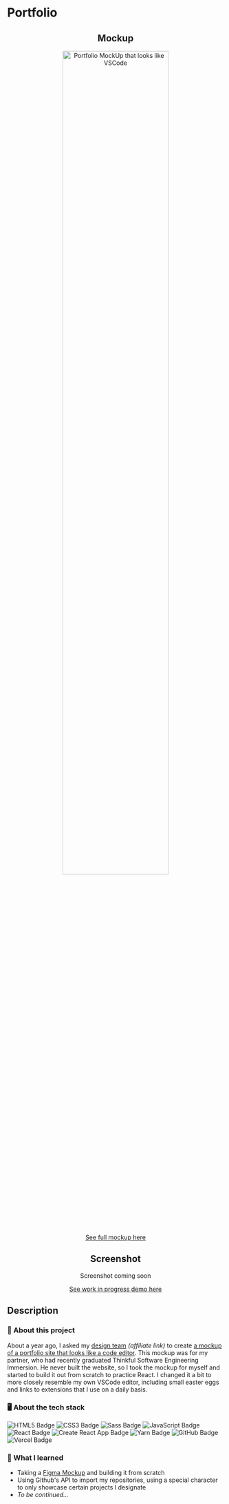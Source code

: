 # Portfolio

<div align="center">

<h2>Mockup</h2>

<img width="70%" alt="Portfolio MockUp that looks like VSCode" src="https://user-images.githubusercontent.com/5871075/204670157-a0335eb6-9ee6-4f04-bc1c-e623a3c51aa7.png">

[See full mockup here](https://www.figma.com/file/GqXYhDV2zVOPyfx5gRmOOh/P21563---HW-Portfolio?node-id=0%3A1&t=Kep3FCw2dpJ7BLso-1)

<h2>Screenshot</h2>

Screenshot coming soon

[See work in progress demo here](https://katya-sarmiento-portfolio.vercel.app/)

</div>

## Description

### 💼 About this project

About a year ago, I asked my [design team](https://app.manypixels.co/onboard?referral=cjxam0civ6d1z07704c0glafm) *(affiliate link)* to create [a mockup of a portfolio site that looks like a code editor](https://www.figma.com/file/GqXYhDV2zVOPyfx5gRmOOh/P21563---HW-Portfolio?node-id=0%3A1&t=Kep3FCw2dpJ7BLso-1). This mockup was for my partner, who had recently graduated Thinkful Software Engineering Immersion. He never built the website, so I took the mockup for myself and started to build it out from scratch to practice React. I changed it a bit to more closely resemble my own VSCode editor, including small easter eggs and links to extensions that I use on a daily basis.

### 🖥 About the tech stack

![HTML5 Badge](https://img.shields.io/badge/HTML5-E34F26?logo=html5&logoColor=fff&style=for-the-badge) ![CSS3 Badge](https://img.shields.io/badge/CSS3-1572B6?logo=css3&logoColor=fff&style=for-the-badge) ![Sass Badge](https://img.shields.io/badge/Sass-C69?logo=sass&logoColor=fff&style=for-the-badge) ![JavaScript Badge](https://img.shields.io/badge/JavaScript-F7DF1E?logo=javascript&logoColor=000&style=for-the-badge) ![React Badge](https://img.shields.io/badge/React-61DAFB?logo=react&logoColor=000&style=for-the-badge) ![Create React App Badge](https://img.shields.io/badge/Create%20React%20App-09D3AC?logo=createreactapp&logoColor=fff&style=for-the-badge) ![Yarn Badge](https://img.shields.io/badge/Yarn-2C8EBB?logo=yarn&logoColor=fff&style=for-the-badge) ![GitHub Badge](https://img.shields.io/badge/GitHub-181717?logo=github&logoColor=fff&style=for-the-badge) ![Vercel Badge](https://img.shields.io/badge/Vercel-000?logo=vercel&logoColor=fff&style=for-the-badge)

### 🧠 What I learned

- Taking a [Figma Mockup](https://www.figma.com/file/GqXYhDV2zVOPyfx5gRmOOh/P21563---HW-Portfolio?node-id=0%3A1&t=Kep3FCw2dpJ7BLso-1) and building it from scratch
- Using Github's API to import my repositories, using a special character to only showcase certain projects I designate
- *To be continued...*
